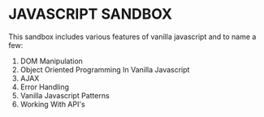 # JAVASCRIPT SANDBOX

This sandbox includes various features of vanilla javascript and to name a few:

1. DOM Manipulation 
2. Object Oriented Programming In Vanilla Javascript
3. AJAX
4. Error Handling 
5. Vanilla Javascript Patterns
6. Working With API's 
